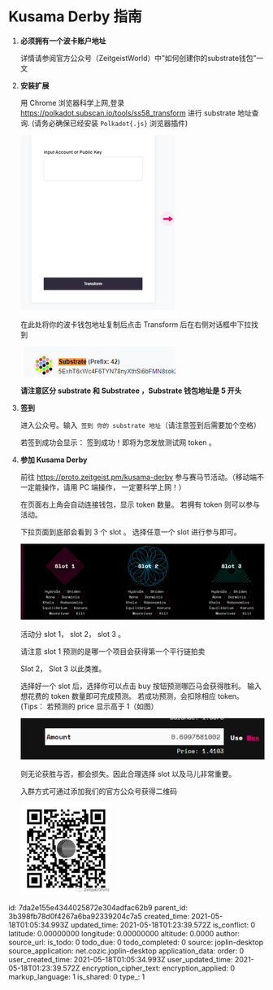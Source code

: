 # Kusama Derby 指南

1. **必须拥有一个波卡账户地址**

   详情请参阅官方公众号（ZeitgeistWorld）中”如何创建你的substrate钱包”一文

2. **安装扩展**

   用 Chrome 浏览器科学上网,登录 https://polkadot.subscan.io/tools/ss58_transform 进行 substrate 地址查询. (请务必确保已经安装 `Polkadot{.js}` 浏览器插件)

   ![](https://raw.githubusercontent.com/Whisker17/ImageStoreService/main/image-20210518090748620.png)

   在此处将你的波卡钱包地址复制后点击 Transform 后在右侧对话框中下拉找到

   ![](https://raw.githubusercontent.com/Whisker17/ImageStoreService/main/image-20210518090819834.png)

   **请注意区分 substrate 和 Substratee ，Substrate 钱包地址是 5 开头**

3. **签到**

   进入公众号。输入` 签到 你的 substrate 地址`（请注意签到后需要加个空格）

   若签到成功会显示： 签到成功！即将为您发放测试网 token 。

4. **参加 Kusama Derby**

   前往 https://proto.zeitgeist.pm/kusama-derby 参与赛马节活动。（移动端不一定能操作，请用 PC 端操作， 一定要科学上网！）

   在页面右上角会自动连接钱包，显示 token 数量。 若拥有 token 则可以参与活动。

   下拉页面到底部会看到 3 个 slot 。 选择任意一个 slot 进行参与即可。

   ![](https://raw.githubusercontent.com/Whisker17/ImageStoreService/main/image-20210518092120224.png)

   活动分 slot 1， slot 2， slot 3 。

   请注意 slot 1 预测的是哪一个项目会获得第一个平行链拍卖

   Slot 2， Slot 3 以此类推。

   选择好一个 slot 后，选择你可以点击 buy 按钮预测哪匹马会获得胜利。 输入想花费的 token 数量即可完成预测。 若成功预测，会扣除相应 token。 (Tips： 若预测的 price 显示高于 1（如图）

   ![](https://raw.githubusercontent.com/Whisker17/ImageStoreService/main/image-20210518092245299.png)

   则无论获胜与否，都会损失。因此合理选择 slot 以及马儿非常重要。

   入群方式可通过添加我们的官方公众号获得二维码

   ![](https://raw.githubusercontent.com/Whisker17/ImageStoreService/main/wps1.png)



id: 7da2e155e4344025872e304adfac62b9
parent_id: 3b398fb78d0f4267a6ba92339204c7a5
created_time: 2021-05-18T01:05:34.993Z
updated_time: 2021-05-18T01:23:39.572Z
is_conflict: 0
latitude: 0.00000000
longitude: 0.00000000
altitude: 0.0000
author: 
source_url: 
is_todo: 0
todo_due: 0
todo_completed: 0
source: joplin-desktop
source_application: net.cozic.joplin-desktop
application_data: 
order: 0
user_created_time: 2021-05-18T01:05:34.993Z
user_updated_time: 2021-05-18T01:23:39.572Z
encryption_cipher_text: 
encryption_applied: 0
markup_language: 1
is_shared: 0
type_: 1